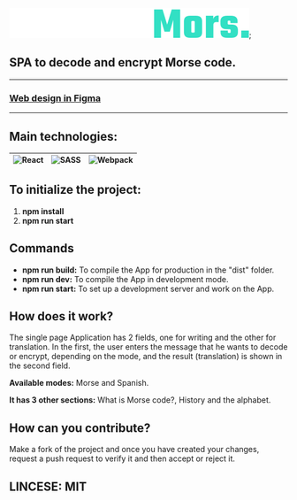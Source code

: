 ![DecoderMors. Logo](./src/assets/images/logo/decodermors-logo.svg);
<!-- # Decoder Mors.  -->
## SPA to decode and encrypt Morse code.

---

### **[Web design in Figma](https://www.figma.com/file/Us145YLr9xp2XXPv8AW9vq/React---Decoder-Mors.?node-id=0%3A1)**

---

## Main technologies:

| ![React](https://www.vectorlogo.zone/logos/reactjs/reactjs-ar21.svg) | ![SASS](https://www.vectorlogo.zone/logos/sass-lang/sass-lang-ar21.svg) | ![Webpack](https://www.vectorlogo.zone/logos/js_webpack/js_webpack-ar21.svg) |
|--|--|--|

## To initialize the project:

1. **npm install**
2. **npm run start**

## Commands

- **npm run build:** To compile the App for production in the "dist" folder.
- **npm run dev:** To compile the App in development mode.
- **npm run start:** To set up a development server and work on the App.

## **How does it work?**

The single page Application has 2 fields, one for writing and the other for translation. In the first, the user enters the message that he wants to decode or encrypt, depending on the mode, and the result (translation) is shown in the second field.

**Available modes:** Morse and Spanish.

**It has 3 other sections:** What is Morse code?, History and the alphabet.

## **How can you contribute?**

Make a fork of the project and once you have created your changes, request a push request to verify it and then accept or reject it.

## **LINCESE:** MIT